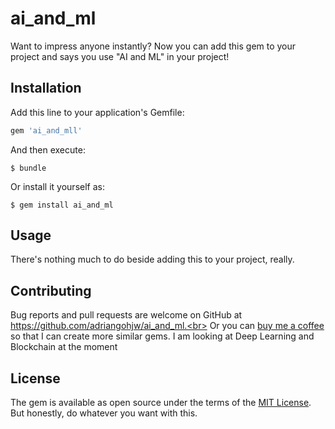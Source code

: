# ai_and_ml 

Want to impress anyone instantly? Now you can add this gem to your project and says you use "AI and ML" in your project!

## Installation

Add this line to your application's Gemfile:

```ruby
gem 'ai_and_mll'
```

And then execute:

    $ bundle

Or install it yourself as:

    $ gem install ai_and_ml

## Usage

There's nothing much to do beside adding this to your project, really.


## Contributing

Bug reports and pull requests are welcome on GitHub at https://github.com/adriangohjw/ai_and_ml.<br>
Or you can [buy me a coffee](https://www.paypal.com/paypalme/adriangohjw) so that I can create more similar gems. I am looking at Deep Learning and Blockchain at the moment

## License

The gem is available as open source under the terms of the [MIT License](http://opensource.org/licenses/MIT).<br>
But honestly, do whatever you want with this.
